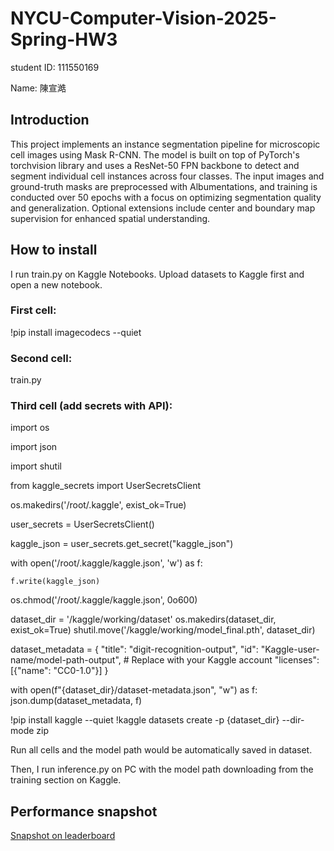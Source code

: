 # NYCU-Computer-Vision-2025-Spring-HW3
student ID: 111550169

Name: 陳宣澔

## Introduction
This project implements an instance segmentation pipeline for microscopic cell images using Mask R-CNN. The model is built on top of PyTorch's torchvision library and uses a ResNet-50 FPN backbone to detect and segment individual cell instances across four classes. The input images and ground-truth masks are preprocessed with Albumentations, and training is conducted over 50 epochs with a focus on optimizing segmentation quality and generalization. Optional extensions include center and boundary map supervision for enhanced spatial understanding.

## How to install
I run train.py on Kaggle Notebooks.
Upload datasets to Kaggle first and open a new notebook.

### First cell:

!pip install imagecodecs --quiet

### Second cell:

train.py

### Third cell (add secrets with API):

import os

import json

import shutil

from kaggle_secrets import UserSecretsClient

os.makedirs('/root/.kaggle', exist_ok=True)

user_secrets = UserSecretsClient()

kaggle_json = user_secrets.get_secret("kaggle_json")

with open('/root/.kaggle/kaggle.json', 'w') as f:

    f.write(kaggle_json)
    
os.chmod('/root/.kaggle/kaggle.json', 0o600)

dataset_dir = '/kaggle/working/dataset'
os.makedirs(dataset_dir, exist_ok=True)
shutil.move('/kaggle/working/model_final.pth', dataset_dir)

dataset_metadata = {
    "title": "digit-recognition-output",
    "id": "Kaggle-user-name/model-path-output",  # Replace with your Kaggle account
    "licenses": [{"name": "CC0-1.0"}]
}

with open(f"{dataset_dir}/dataset-metadata.json", "w") as f:
    json.dump(dataset_metadata, f)

!pip install kaggle --quiet
!kaggle datasets create -p {dataset_dir} --dir-mode zip

Run all cells and the model path would be automatically saved in dataset.

Then, I run inference.py on PC with the model path downloading from the training section on Kaggle.

## Performance snapshot
[Snapshot on leaderboard](https://imgur.com/a/urPmtsm)
